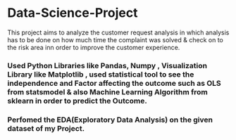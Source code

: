 # Data-Science-Project
  
  This project aims to analyze the customer request analysis in which analysis has to be done on how much time the complaint was solved & check on to the risk area inn order to improve the customer experience.

### Used Python Libraries like Pandas, Numpy , Visualization Library like Matplotlib , used statistical tool to see the independence and Factor affecting the outcome such as OLS from statsmodel & also Machine Learning Algorithm  from sklearn in order to predict the Outcome.

### Perfomed the EDA(Exploratory Data Analysis) on the given dataset of my Project.
